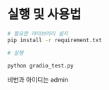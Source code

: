 # 실행 및 사용법

```bash
# 필요한 라이브러리 설치
pip install -r requirement.txt

# 실행

python gradio_test.py
```
비번과 아이디는 admin

